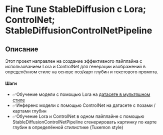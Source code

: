 # Fine Tune StableDiffusion с Lora; ControlNet; StableDiffusionControlNetPipeline 

## Описание
Этот проект направлен на создание эффективного пайплайна с использованием Lora и ControlNet для генерации изображений в определённом стиле на основе поз/карт глубин и текстового промпта.

#### Шаги

-  ✅Обучение модели с помощью Lora на [датасете в мультяшном стиле](https://huggingface.co/datasets/linoyts/Tuxemon)
- ✅Инференс модели с помощью ControlNet на датасете с позами / картами глубин
- ✅Обучение Lora и ControlNet в одном пайплайне
с помощью StableDiffusionControlNetPipeline сгенерировать картинку по карте глубин в определённой стилистике (Tuxemon style)